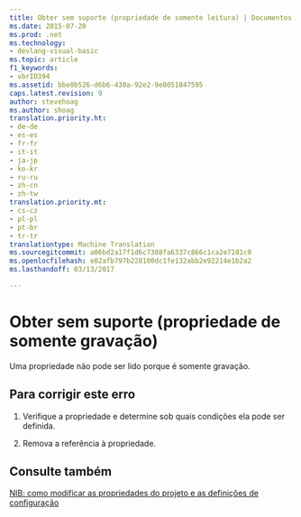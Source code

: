 ```yaml
---
title: Obter sem suporte (propriedade de somente leitura) | Documentos do Microsoft
ms.date: 2015-07-20
ms.prod: .net
ms.technology:
- devlang-visual-basic
ms.topic: article
f1_keywords:
- vbrID394
ms.assetid: bbe0b526-d6b6-430a-92e2-9e8051847595
caps.latest.revision: 9
author: stevehoag
ms.author: shoag
translation.priority.ht:
- de-de
- es-es
- fr-fr
- it-it
- ja-jp
- ko-kr
- ru-ru
- zh-cn
- zh-tw
translation.priority.mt:
- cs-cz
- pl-pl
- pt-br
- tr-tr
translationtype: Machine Translation
ms.sourcegitcommit: a06bd2a17f1d6c7308fa6337c866c1ca2e7281c0
ms.openlocfilehash: e82afb797b228100dc1fe132abb2e92214e1b2a2
ms.lasthandoff: 03/13/2017

---
```

# <a name="get-not-supported-write-only-property"></a>Obter sem suporte (propriedade de somente gravação)
Uma propriedade não pode ser lido porque é somente gravação.  
  
## <a name="to-correct-this-error"></a>Para corrigir este erro  
  
1.  Verifique a propriedade e determine sob quais condições ela pode ser definida.  
  
2.  Remova a referência à propriedade.  
  
## <a name="see-also"></a>Consulte também  
 [NIB: como modificar as propriedades do projeto e as definições de configuração](http://msdn.microsoft.com/en-us/e7184bc5-2f2b-4b4f-aa9a-3ecfcbc48b67)
